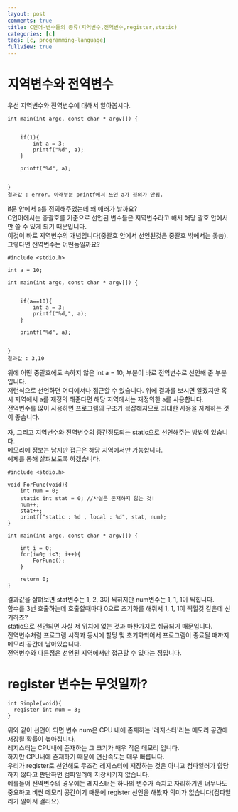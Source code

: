 ```yaml
---
layout: post
comments: true
title: C언어-변수들의 종류(지역변수,전역변수,register,static)
categories: [c]
tags: [c, programming-language]
fullview: true
---
```

# 지역변수와 전역변수
우선 지역변수와 전역변수에 대해서 알아봅시다.  
```
int main(int argc, const char * argv[]) {


    if(1){
        int a = 3;
        printf("%d", a);
    }

    printf("%d", a);


}
결과값 : error. 아래부분 printf에서 쓰인 a가 정의가 안됨.
```
if문 안에서 a를 정의해주었는데 왜 애러가 날까요?  
C언어에서는 중괄호를 기준으로 선언된 변수들은 지역변수라고 해서 해당 괄호 안에서만 쓸 수 있게 되기 때문입니다.  
이것이 바로 지역변수의 개념입니다(중괄호 안에서 선언된것은 중괄호 밖에서는 못씀).  
그렇다면 전역변수는 어떤놈일까요?  
```
#include <stdio.h>

int a = 10;

int main(int argc, const char * argv[]) {


    if(a==10){
        int a = 3;
        printf("%d,", a);
    }

    printf("%d", a);


}
결과값 : 3,10
```
위에 어떤 중괄호에도 속하지 않은 int a = 10; 부분이 바로 전역변수로 선언해 준 부분입니다.  
저런식으로 선언하면 어디에서나 접근할 수 있습니다.
위에 결과를 보시면 알겠지만 혹시 지역에서 a를 재정의 해준다면 해당 지역에서는 재정의한 a를 사용합니다.  
전역변수를 많이 사용하면 프로그램의 구조가 복잡해지므로 최대한 사용을 자제하는 것이 좋습니다.  

자, 그리고 지역변수와 전역변수의 중간정도되는 static으로 선언해주는 방법이 있습니다.  
메모리에 정보는 남지만 접근은 해당 지역에서만 가능합니다.  
예제를 통해 살펴보도록 하겠습니다.  
```
#include <stdio.h>

void ForFunc(void){
    int num = 0;
    static int stat = 0; //사실은 존재하지 않는 것!
    num++;
    stat++;
    printf("static : %d , local : %d", stat, num);
}

int main(int argc, const char * argv[]) {

    int i = 0;
    for(i=0; i<3; i++){
        ForFunc();
    }

    return 0;
}
```
결과값을 살펴보면 stat변수는 1, 2, 3이 찍히지만 num변수는 1, 1, 1이 찍힙니다.  
함수를 3번 호출하는데 호출할때마다 0으로 초기화를 해줘서 1, 1, 1이 찍힐것 같은데 신기하죠?  
static으로 선언되면 사실 저 위치에 없는 것과 마찬가지로 취급되기 때문입니다.  
전역변수처럼 프로그램 시작과 동시에 할당 및 초기화되어서 프로그램이 종료될 때까지 메모리 공간에 남아있습니다.  
전역변수와 다른점은 선언된 지역에서만 접근할 수 있다는 점입니다.  

# register 변수는 무엇일까?
```
int Simple(void){
  register int num = 3;
}
```
위와 같이 선언이 되면 변수 num은 CPU 내에 존재하는 '레지스터'라는 메모리 공간에 저장될 확률이 높아집니다.  
레지스터는 CPU내에 존재하는 그 크기가 매우 작은 메모리 입니다.  
하지만 CPU내에 존재하기 때문에 연산속도는 매우 빠릅니다.  
우리가 register로 선언해도 무조건 레지스터에 저장하는 것은 아니고 컴파일러가 합당하지 않다고 판단하면 컴파일러에 저장시키지 앖습니다.  
예를들어 전역변수의 경우에는 레지스터는 하나의 변수가 죽치고 자리하기엔 너무나도 중요하고 비싼 메모리 공간이기 때문에 register 선언을 해봤자 의미가 없습니다(컴파일러가 알아서 걸러요).  
